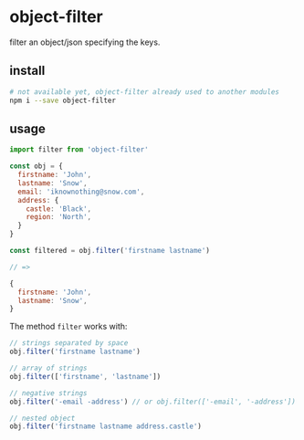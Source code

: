 # object-filter

filter an object/json specifying the keys.

## install

```sh
# not available yet, object-filter already used to another modules
npm i --save object-filter
```

## usage

```js
import filter from 'object-filter'

const obj = {
  firstname: 'John',
  lastname: 'Snow',
  email: 'iknownothing@snow.com',
  address: {
    castle: 'Black',
    region: 'North',
  }
}

const filtered = obj.filter('firstname lastname')

// =>

{
  firstname: 'John',
  lastname: 'Snow',
}
```

The method `filter` works with:

```js
// strings separated by space
obj.filter('firstname lastname')
```

```js
// array of strings
obj.filter(['firstname', 'lastname'])
```

```js
// negative strings
obj.filter('-email -address') // or obj.filter(['-email', '-address'])
```

```js
// nested object
obj.filter('firstname lastname address.castle')
```